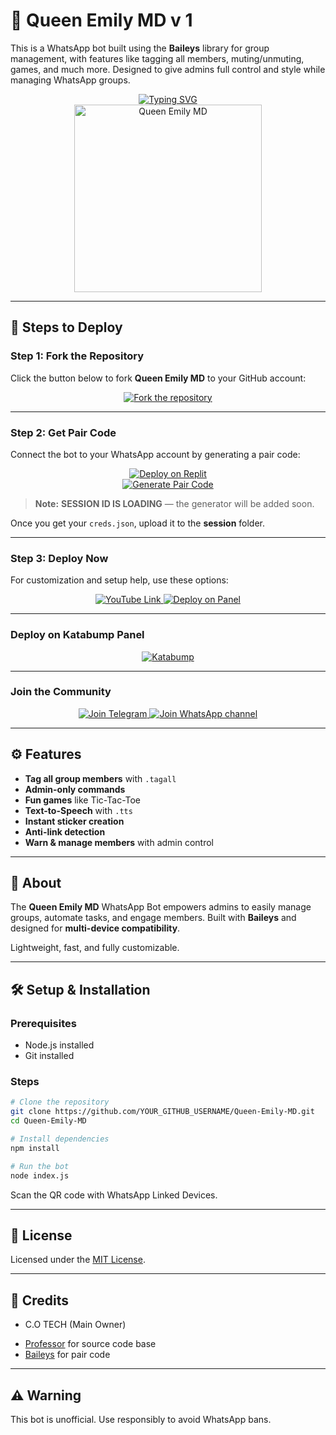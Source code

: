 
# 👑 Queen Emily MD v 1

This is a WhatsApp bot built using the **Baileys** library for group management, with features like tagging all members, muting/unmuting, games, and much more. Designed to give admins full control and style while managing WhatsApp groups.

<div align="center"> 
  <a href="https://git.io/typing-svg"> 
    <img src="https://readme-typing-svg.demolab.com?font=Ribeye&size=50&pause=1000&color=ff33cc&center=true&width=910&height=100&lines=Queen+Emily+MD;Multi+Device+WhatsApp+Bot;Coded+By+C.O+TECH" alt="Typing SVG" />
  </a> 
</div> 

<div align="center"> 
  <img src="https://github.com/favourodoemenechidozie/QUEEN-EMILY-MD/blob/main/QUEEN%20EMILY%20V1/assets/v1.jpg" alt="Queen Emily MD" height="300"> 
</div>

---

## 🚀 Steps to Deploy

### Step 1: Fork the Repository

Click the button below to fork **Queen Emily MD** to your GitHub account:

<div align="center">
  <a href="https://github.com/YOUR_GITHUB_USERNAME/Queen-Emily-MD/fork">
    <img src="https://img.shields.io/badge/Fork-Repository-pink?style=for-the-badge" alt="Fork the repository"/>
  </a>
</div>

---

### Step 2: Get Pair Code

Connect the bot to your WhatsApp account by generating a pair code:

<div align="center">
  <a href="https://replit.com/@YOUR_USERNAME/Queen-Emily-PairCode" target="_blank">
    <img src="https://img.shields.io/badge/GET%20PAIR%20CODE-Replit-ff69b4?style=for-the-badge" alt="Deploy on Replit"/>
  </a>
</div>

<div align="center">
  <a href="https://queen-emily-paircode.onrender.com" target="_blank">
    <img src="https://img.shields.io/badge/GET%20PAIR%20CODE-Easy%20Method-ff4d4d?style=for-the-badge" alt="Generate Pair Code"/>
  </a>
</div>

> **Note:** **SESSION ID IS LOADING** — the generator will be added soon.

Once you get your `creds.json`, upload it to the **session** folder.

---

### Step 3: Deploy Now

For customization and setup help, use these options:

<div align="center">
  <a href="https://youtube.com/@cotech-1?si=XGEDdFrQOm3QaZpq">
    <img src="https://img.shields.io/badge/Deploy%20Tutorial-fc466b?style=for-the-badge&logo=youtube" alt="YouTube Link"/>
  </a>
  <a href="https://bot-hosting.net/?aff=YOUR_AFFILIATE_CODE">
    <img src="https://img.shields.io/badge/Deploy%20on%20Panel-28a745?style=for-the-badge" alt="Deploy on Panel"/>
  </a>
</div>

---

### Deploy on Katabump Panel

<div align="center">
<a href="https://dashboard.katabump.com/auth/login#d6b7d6" target="_blank">
  <img src="https://img.shields.io/badge/Katabump-D6B7D6?style=for-the-badge&logo=server&logoColor=black" alt="Katabump"/>
</a>
</div>

---

### Join the Community

<div align="center">
  <a href="https://t.me/+RyHOondjwZdkZDY0">
    <img src="https://img.shields.io/badge/Join%20Telegram-0078E7?style=for-the-badge&logo=telegram&logoColor=white" alt="Join Telegram"/>
  </a>
  <a href=" https://whatsapp.com/channel/0029Vb77pP4A89Mje20udJ32">
    <img src="https://img.shields.io/badge/Join%20WhatsApp-25D366?style=for-the-badge&logo=whatsapp&logoColor=white" alt="Join WhatsApp channel"/>
  </a>
</div>

---

## ⚙️ Features

* **Tag all group members** with `.tagall`
* **Admin-only commands**
* **Fun games** like Tic-Tac-Toe
* **Text-to-Speech** with `.tts`
* **Instant sticker creation**
* **Anti-link detection**
* **Warn & manage members** with admin control

---

## 📖 About

The **Queen Emily MD** WhatsApp Bot empowers admins to easily manage groups, automate tasks, and engage members. Built with **Baileys** and designed for **multi-device compatibility**.

Lightweight, fast, and fully customizable.

---

## 🛠️ Setup & Installation

### Prerequisites

* Node.js installed
* Git installed

### Steps

```bash
# Clone the repository
git clone https://github.com/YOUR_GITHUB_USERNAME/Queen-Emily-MD.git
cd Queen-Emily-MD

# Install dependencies
npm install

# Run the bot
node index.js
```

Scan the QR code with WhatsApp Linked Devices.

---

## 📄 License

Licensed under the [MIT License](https://opensource.org/licenses/MIT).

---

## 👑 Credits

* C.O TECH (Main Owner)
- [Professor](https://github.com/mruniquehacker) for source code base 
- [Baileys](https://github.com/adiwajshing/Baileys) for pair code 

---

## ⚠️ Warning

This bot is unofficial. Use responsibly to avoid WhatsApp bans.

